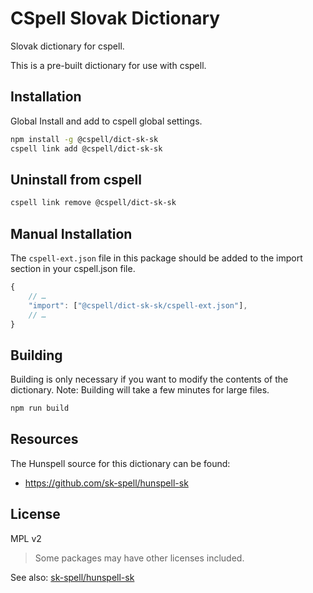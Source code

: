 # CSpell Slovak Dictionary

Slovak dictionary for cspell.

This is a pre-built dictionary for use with cspell.

## Installation

Global Install and add to cspell global settings.

```sh
npm install -g @cspell/dict-sk-sk
cspell link add @cspell/dict-sk-sk
```

## Uninstall from cspell

```sh
cspell link remove @cspell/dict-sk-sk
```

## Manual Installation

The `cspell-ext.json` file in this package should be added to the import section in your cspell.json file.

```javascript
{
    // …
    "import": ["@cspell/dict-sk-sk/cspell-ext.json"],
    // …
}
```

## Building

Building is only necessary if you want to modify the contents of the dictionary. Note: Building will take a few minutes for large files.

```sh
npm run build
```

## Resources

The Hunspell source for this dictionary can be found:

- https://github.com/sk-spell/hunspell-sk

## License

MPL v2

> Some packages may have other licenses included.

See also: [sk-spell/hunspell-sk](https://github.com/sk-spell/hunspell-sk#readme)
